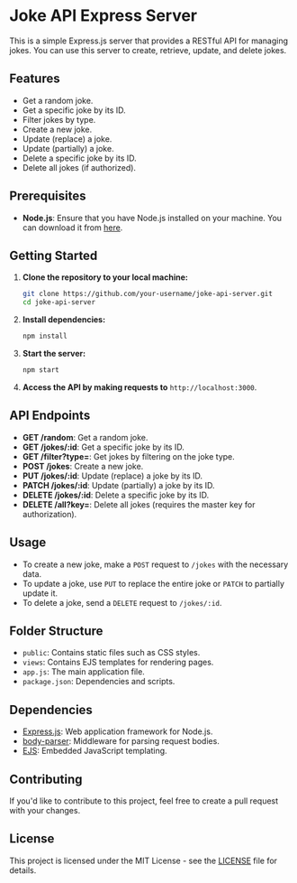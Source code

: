 # Joke API Express Server

This is a simple Express.js server that provides a RESTful API for managing jokes. You can use this server to create, retrieve, update, and delete jokes.

## Features

- Get a random joke.
- Get a specific joke by its ID.
- Filter jokes by type.
- Create a new joke.
- Update (replace) a joke.
- Update (partially) a joke.
- Delete a specific joke by its ID.
- Delete all jokes (if authorized).

## Prerequisites

- **Node.js**: Ensure that you have Node.js installed on your machine. You can download it from [here](https://nodejs.org/).

## Getting Started

1. **Clone the repository to your local machine:**

    ```bash
    git clone https://github.com/your-username/joke-api-server.git
    cd joke-api-server
    ```

2. **Install dependencies:**

    ```bash
    npm install
    ```

3. **Start the server:**

    ```bash
    npm start
    ```

4. **Access the API by making requests to** `http://localhost:3000`.

## API Endpoints

- **GET /random**: Get a random joke.
- **GET /jokes/:id**: Get a specific joke by its ID.
- **GET /filter?type=<jokeType>**: Get jokes by filtering on the joke type.
- **POST /jokes**: Create a new joke.
- **PUT /jokes/:id**: Update (replace) a joke by its ID.
- **PATCH /jokes/:id**: Update (partially) a joke by its ID.
- **DELETE /jokes/:id**: Delete a specific joke by its ID.
- **DELETE /all?key=<masterKey>**: Delete all jokes (requires the master key for authorization).

## Usage

- To create a new joke, make a `POST` request to `/jokes` with the necessary data.
- To update a joke, use `PUT` to replace the entire joke or `PATCH` to partially update it.
- To delete a joke, send a `DELETE` request to `/jokes/:id`.

## Folder Structure

- `public`: Contains static files such as CSS styles.
- `views`: Contains EJS templates for rendering pages.
- `app.js`: The main application file.
- `package.json`: Dependencies and scripts.

## Dependencies

- [Express.js](https://expressjs.com/): Web application framework for Node.js.
- [body-parser](https://www.npmjs.com/package/body-parser): Middleware for parsing request bodies.
- [EJS](https://ejs.co/): Embedded JavaScript templating.

## Contributing

If you'd like to contribute to this project, feel free to create a pull request with your changes.

## License

This project is licensed under the MIT License - see the [LICENSE](LICENSE) file for details.

